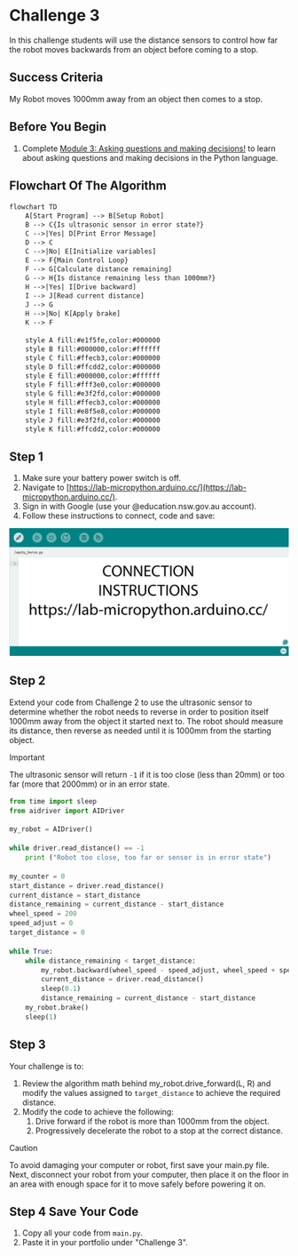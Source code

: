 # Challenge 3

In this challenge students will use the distance sensors to control how far the robot moves backwards from an object before coming to a stop.

## Success Criteria

My Robot moves 1000mm away from an object then comes to a stop.

## Before You Begin

1. Complete [Module 3: Asking questions and making decisions!](https://groklearning.com/learn/python-for-beginners/2/0/) to learn about asking questions and making decisions in the Python language.

## Flowchart Of The Algorithm

```mermaid
flowchart TD
    A[Start Program] --> B[Setup Robot]
    B --> C{Is ultrasonic sensor in error state?}
    C -->|Yes| D[Print Error Message]
    D --> C
    C -->|No| E[Initialize variables]
    E --> F{Main Control Loop}
    F --> G[Calculate distance remaining]
    G --> H{Is distance remaining less than 1000mm?}
    H -->|Yes| I[Drive backward]
    I --> J[Read current distance]
    J --> G
    H -->|No| K[Apply brake]
    K --> F

    style A fill:#e1f5fe,color:#000000
    style B fill:#000000,color:#ffffff
    style C fill:#ffecb3,color:#000000
    style D fill:#ffcdd2,color:#000000
    style E fill:#000000,color:#ffffff
    style F fill:#fff3e0,color:#000000
    style G fill:#e3f2fd,color:#000000
    style H fill:#ffecb3,color:#000000
    style I fill:#e8f5e8,color:#000000
    style J fill:#e3f2fd,color:#000000
    style K fill:#ffcdd2,color:#000000
```

## Step 1

1. Make sure your battery power switch is off.
2. Navigate to [https://lab-micropython.arduino.cc/](https://lab-micropython.arduino.cc/).
3. Sign in with Google (use your @education.nsw.gov.au account).
4. Follow these instructions to connect, code and save:

![Animated connection instructions](images/instructions.gif "Animated connection instructions")

## Step 2

Extend your code from Challenge 2 to use the ultrasonic sensor to determine whether the robot needs to reverse in order to position itself 1000mm away from the object it started next to. The robot should measure its distance, then reverse as needed until it is 1000mm from the starting object.

> [!important]
> The ultrasonic sensor will return `-1` if it is too close (less than 20mm) or too far (more that 2000mm) or in an error state.

```python
from time import sleep
from aidriver import AIDriver

my_robot = AIDriver()

while driver.read_distance() == -1
    print ("Robot too close, too far or sensor is in error state")

my_counter = 0
start_distance = driver.read_distance()
current_distance = start_distance
distance_remaining = current_distance - start_distance
wheel_speed = 200
speed_adjust = 0
target_distance = 0

while True:
    while distance_remaining < target_distance:
        my_robot.backward(wheel_speed - speed_adjust, wheel_speed + speed_adjust)
        current_distance = driver.read_distance()
        sleep(0.1)
        distance_remaining = current_distance - start_distance
    my_robot.brake()
    sleep(1)
```

## Step 3

Your challenge is to:

1. Review the algorithm math behind my_robot.drive_forward(L, R) and modify the values assigned to `target_distance` to achieve the required distance.
2. Modify the code to achieve the following:
   1. Drive forward if the robot is more than 1000mm from the object.
   2. Progressively decelerate the robot to a stop at the correct distance.

> [!Caution]
> To avoid damaging your computer or robot, first save your main.py file. Next, disconnect your robot from your computer, then place it on the floor in an area with enough space for it to move safely before powering it on.

## Step 4 Save Your Code

1. Copy all your code from `main.py`.
2. Paste it in your portfolio under "Challenge 3".
